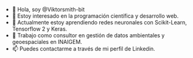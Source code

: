 - 👋 Hola, soy @Viktorsmith-bit
- 👀 Estoy interesado en la programación científica y desarrollo web.
- 🌱 Actualmente estoy aprendiendo redes neuronales con Scikit-Learn, Tensorflow 2 y Keras.
- 💞️ Trabajo como consultor en gestión de datos ambientales y geoespaciales en INAIGEM.
- 📫 Puedes contactarme a través de mi perfil de Linkedin.

<!---
Viktorsmith-bit/Viktorsmith-bit is a ✨ special ✨ repository because its `README.md` (this file) appears on your GitHub profile.
You can click the Preview link to take a look at your changes.
--->

